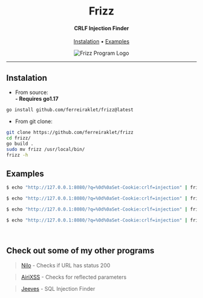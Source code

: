 <h1 align="center">Frizz</h2>

<h4 align="center"><strong>CRLF Injection Finder</strong></h4>

<p align="center">
  <a href="#instalation-">Instalation</a> •
  <a href="#examples-">Examples</a>
</p>

<p align="center">
  <img border="0" draggable="false" src="https://cdn.discordapp.com/attachments/876919540682989609/962452079052480592/unknown.png" alt="Frizz Program Logo">
</p>

<hr>

## Instalation <br>

- From source: <br>
**- Requires go1.17**

```bash
go install github.com/ferreiraklet/frizz@latest
```

- From git clone: <br>

```bash
git clone https://github.com/ferreiraklet/frizz
cd frizz/
go build .
sudo mv frizz /usr/local/bin/
frizz -h
```

## Examples <br>

```bash
$ echo "http://127.0.0.1:8080/?q=%0d%0aSet-Cookie:crlf=injection" | frizz -payload "crlf=injection"

$ echo "http://127.0.0.1:8080/?q=%0d%0aSet-Cookie:crlf=injection" | frizz -payload "crlf=injection" -H "Customheader1: value1;cheader2: value2"

$ echo "http://127.0.0.1:8080/?q=%0d%0aSet-Cookie:crlf=injection" | frizz -payload "crlf=injection" --proxy "http://yourproxy"

$ echo "http://127.0.0.1:8080/?q=%0d%0aSet-Cookie:crlf=injection" | frizz -payload "crlf=injection" --only-poc
```

<br>

## Check out some of my other programs <br>

> [Nilo](https://github.com/ferreiraklet/nilo) - Checks if URL has status 200

> [AiriXSS](https://github.com/ferreiraklet/airixss) - Checks for reflected parameters

> [Jeeves](https://github.com/ferreiraklet/jeeves) - SQL Injection Finder
